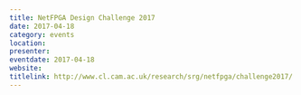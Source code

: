 ```yaml
---
title: NetFPGA Design Challenge 2017
date: 2017-04-18
category: events
location:
presenter:
eventdate: 2017-04-18
website:
titlelink: http://www.cl.cam.ac.uk/research/srg/netfpga/challenge2017/
---
```

